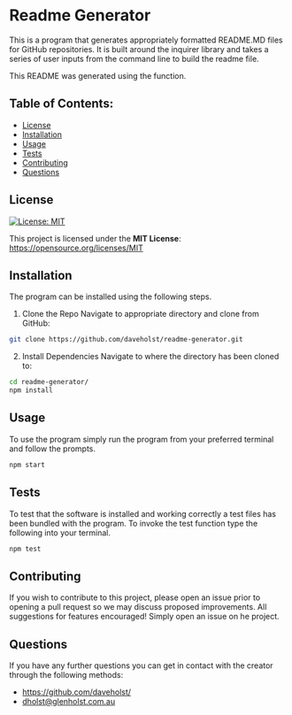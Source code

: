 
# Readme Generator
This is a program that generates appropriately formatted README.MD files for GitHub repositories. It is built around the inquirer library and takes a series of user inputs from the command line to build the readme file.

This README was generated using the function.



## Table of Contents:
* [License](#License)
* [Installation](#Installation)
* [Usage](#Usage)
* [Tests](#Tests)
* [Contributing](#Contributing)
* [Questions](#Questions)



## License

[![License: MIT](https://img.shields.io/badge/License-MIT-yellow.svg)](https://opensource.org/licenses/MIT)

This project is licensed under the **MIT License**: https://opensource.org/licenses/MIT
      
  

## Installation
The program can be installed using the following steps.

1. Clone the Repo
Navigate to appropriate directory and clone from GitHub:

```bash
git clone https://github.com/daveholst/readme-generator.git
```

2. Install Dependencies
Navigate to where the directory has been cloned to:

```bash
cd readme-generator/
npm install
```


## Usage
To use the program simply run the program from your preferred terminal and follow the prompts.

```bash
npm start
```


## Tests
To test that the software is installed and working correctly a test files has been bundled with the program. To invoke the test function type the following into your terminal.

```bash
npm test
```


## Contributing
If you wish to contribute to this project, please open an issue prior to opening a pull request so we may discuss proposed improvements. All suggestions for features encouraged! Simply open an issue on he project. 

## Questions
If you have any further questions you can get in contact with the creator through the following methods:
- https://github.com/daveholst/
- dholst@glenholst.com.au
